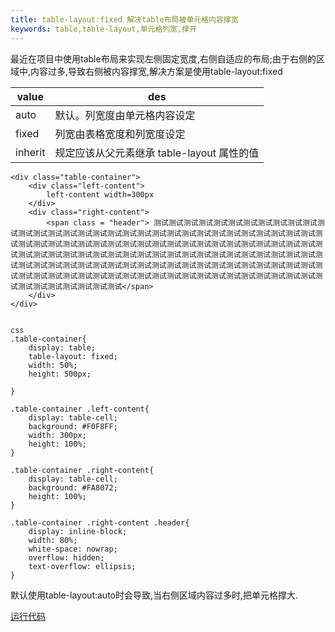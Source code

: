 ```yaml
---
title: table-layout:fixed 解决table布局被单元格内容撑宽
keywords: table,table-layout,单元格列宽,撑开
---
```

最近在项目中使用table布局来实现左侧固定宽度,右侧自适应的布局;由于右侧的区域中,内容过多,导致右侧被内容撑宽,解决方案是使用table-layout:fixed

 value | des
---|---
auto | 默认。列宽度由单元格内容设定
fixed | 列宽由表格宽度和列宽度设定
inherit | 规定应该从父元素继承 table-layout 属性的值


```
<div class="table-container">
    <div class="left-content">
        left-content width=300px
    </div>
    <div class="right-content">
        <span class = "header"> 测试测试测试测试测试测试测试测试测试测试测试测试测试测试测试测试测试测试测试测试测试测试测试测试测试测试测试测试测试测试测试测试测试测试测试测试测试测试测试测试测试测试测试测试测试测试测试测试测试测试测试测试测试测试测试测试测试测试测试测试测试测试测试测试测试测试测试测试测试测试测试测试测试测试测试测试测试测试测试测试测试测试测试测试测试测试测试测试测试测试测试测试测试测试测试测试测试测试测试测试测试测试测试测试测试测试测试测试测试测试测试测试测试测试测试测试测试测试测试测试测试测试测试测试</span>
    </div>
</div>


css
.table-container{
    display: table;
    table-layout: fixed;
    width: 50%;
    height: 500px;

}

.table-container .left-content{
    display: table-cell;
    background: #F0F8FF;
    width: 300px;
    height: 100%;
}

.table-container .right-content{
    display: table-cell;
    background: #FA8072;
    height: 100%;
}

.table-container .right-content .header{
    display: inline-block;
    width: 80%;
    white-space: nowrap;
    overflow: hidden;
    text-overflow: ellipsis;
}

```

默认使用table-layout:auto时会导致,当右侧区域内容过多时,把单元格撑大.

[运行代码](https://jsfiddle.net/aijunwei/jdynnw61/)

